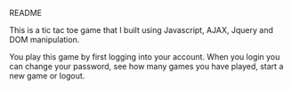 README

This is a tic tac toe game that I built using Javascript, AJAX, Jquery and DOM manipulation.

You play this game by first logging into your account. When you login you can change your password, see how many games you have played, start a new game or logout.
